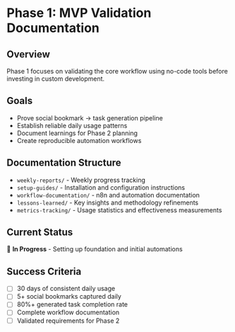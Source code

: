 # Phase 1: MVP Validation Documentation

## Overview
Phase 1 focuses on validating the core workflow using no-code tools before investing in custom development.

## Goals
- Prove social bookmark → task generation pipeline
- Establish reliable daily usage patterns
- Document learnings for Phase 2 planning
- Create reproducible automation workflows

## Documentation Structure
- `weekly-reports/` - Weekly progress tracking
- `setup-guides/` - Installation and configuration instructions  
- `workflow-documentation/` - n8n and automation documentation
- `lessons-learned/` - Key insights and methodology refinements
- `metrics-tracking/` - Usage statistics and effectiveness measurements

## Current Status
🚧 **In Progress** - Setting up foundation and initial automations

## Success Criteria
- [ ] 30 days of consistent daily usage
- [ ] 5+ social bookmarks captured daily
- [ ] 80%+ generated task completion rate
- [ ] Complete workflow documentation
- [ ] Validated requirements for Phase 2
